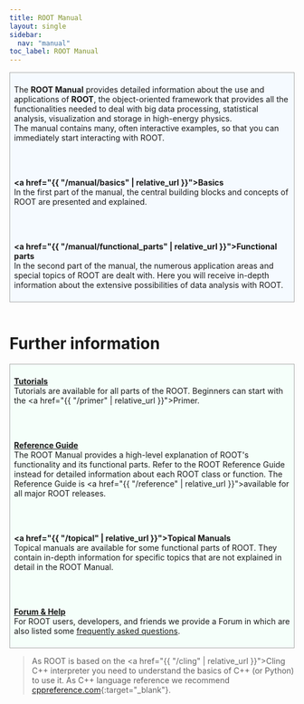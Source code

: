 ```yaml
---
title: ROOT Manual
layout: single
sidebar:
  nav: "manual"
toc_label: ROOT Manual
---
```


<div style="border:1px; border-style:solid; border-color:#AAAAAA; background-color:#f5faff; padding: 0.5em;">

The <b>ROOT Manual</b> provides detailed information about the use and applications of
<b>ROOT</b>, the object-oriented framework that provides all the functionalities needed
to deal with big data processing, statistical analysis, visualization and storage in
high-energy physics.<br>The manual contains many, often interactive examples, so that you
can immediately start interacting with ROOT.

<br><br>

<b><a href="{{ "/manual/basics" | relative_url }}">Basics</a></b><br>
In the first part of the manual, the central building blocks and concepts of ROOT are
presented and explained.

<br><br>

<b><a href="{{ "/manual/functional_parts" | relative_url }}">Functional parts</a></b><br>
In the second part of the manual, the numerous application areas and special topics of ROOT
are dealt with. Here you will receive in-depth information about the extensive possibilities
of data analysis with ROOT.
</div>

<br>
<h1>Further information</h1>

<div style="border:1px; border-style:solid; border-color:#AAAAAA; background-color:#f5fffa; padding: 0.5em;">

<b><a href="https://root.cern/doc/master/group__Tutorials.html" target="_blank">Tutorials</a></b><br>
Tutorials are available for all parts of the ROOT.
Beginners can start with the <a href="{{ "/primer" | relative_url }}">Primer</a>.

<br><br>

<b><a href="https://root.cern/doc/master/" target="_blank">Reference Guide</a></b><br>
The ROOT Manual provides a high-level explanation of ROOT's functionality and its functional parts.
Refer to the ROOT Reference Guide instead for detailed information about each ROOT class or function.
The Reference Guide is <a href="{{ "/reference" | relative_url }}">available for all major ROOT releases</a>.

<br><br>


<b><a href="{{ "/topical" | relative_url }}">Topical Manuals</a></b><br>
Topical manuals are available for some functional parts of ROOT. They contain in-depth
information for specific topics that are not explained in detail in the ROOT Manual.

<br><br>

<b><a href="https://root-forum.cern.ch/" target="_blank">Forum & Help</a></b><br>
For ROOT users, developers, and friends we provide a Forum
in which are also listed some <a href="https://root-forum.cern.ch/c/howto/">frequently asked questions</a>.

</div>


> As ROOT is based on the <a href="{{ "/cling" | relative_url }}">Cling</a> C++ interpreter
> you need  to understand the basics of C++ (or Python) to use it. As C++ language
> reference we recommend [cppreference.com](https://en.cppreference.com/w/cpp){:target="_blank"}.
